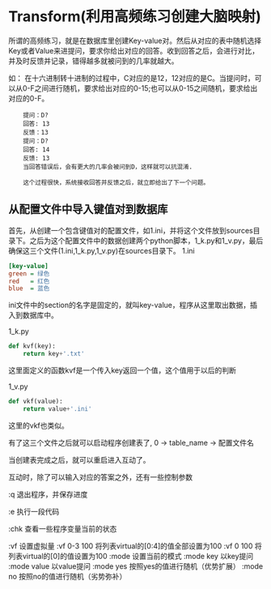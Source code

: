 # Transform(利用高频练习创建大脑映射)

所谓的高频练习，就是在数据库里创建Key-value对。然后从对应的表中随机选择Key或者Value来进提问，要求你给出对应的回答。收到回答之后，会进行对比，并及时反馈并记录，错得越多就被问到的几率就越大。

如：
		在十六进制转十进制的过程中，C对应的是12，12对应的是C。当提问时，可以从0-F之间进行随机，要求给出对应的0-15;也可以从0-15之间随机，要求给出对应的0-F。
		
		提问：D?
		回答: 13
		反馈：13
		提问：D?
		回答: 14
		反馈: 13
		当回答错误后，会有更大的几率会被问到D，这样就可以抗混淆.

		这个过程很快，系统接收回答并反馈之后，就立即给出了下一个问题。

## 从配置文件中导入键值对到数据库
    
首先，从创建一个包含键值对的配置文件，如1.ini，并将这个文件放到sources目录下。之后为这个配置文件中的数据创建两个python脚本，1_k.py和1_v.py，最后确保这三个文件(1.ini,1_k.py,1_v.py)在sources目录下。
1.ini
```ini
[key-value]
green = 绿色
red   = 红色
blue  = 蓝色
```
ini文件中的section的名字是固定的，就叫key-value，程序从这里取出数据，插入到数据库中。

1_k.py

```python
def kvf(key):
	return key+'.txt'
```
 这里面定义的函数kvf是一个传入key返回一个值，这个值用于以后的判断

1_v.py

```python
def vkf(value):
	return value+'.ini'
```
这里的vkf也类似。

有了这三个文件之后就可以启动程序创建表了, 0 -> table_name  -> 配置文件名


当创建表完成之后，就可以重启进入互动了。

互动时，除了可以输入对应的答案之外，还有一些控制参数

:q 退出程序，并保存进度

:e 执行一段代码

:chk 查看一些程序变量当前的状态

:vf 设置虚拟量
		:vf 0-3 100 将列表virtual的[0:4]的值全部设置为100
		:vf 0 100   将列表virtual的[0]的值设置为100
:mode 设置当前的模式
		:mode key   以key提问
		:mode value 以value提问
		:mode yes		按照yes的值进行随机（优势扩展）
		:mode no    按照no的值进行随机（劣势弥补）


